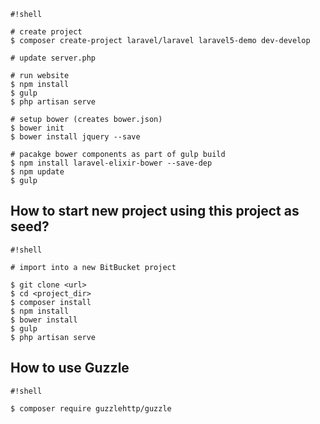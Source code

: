 ```
#!shell

# create project
$ composer create-project laravel/laravel laravel5-demo dev-develop

# update server.php

# run website
$ npm install
$ gulp
$ php artisan serve

# setup bower (creates bower.json)
$ bower init
$ bower install jquery --save

# pacakge bower components as part of gulp build
$ npm install laravel-elixir-bower --save-dep
$ npm update
$ gulp

```

## How to start new project using this project as seed?

```
#!shell

# import into a new BitBucket project

$ git clone <url>
$ cd <project_dir>
$ composer install
$ npm install
$ bower install
$ gulp
$ php artisan serve

```

## How to use Guzzle

```
#!shell

$ composer require guzzlehttp/guzzle

```
